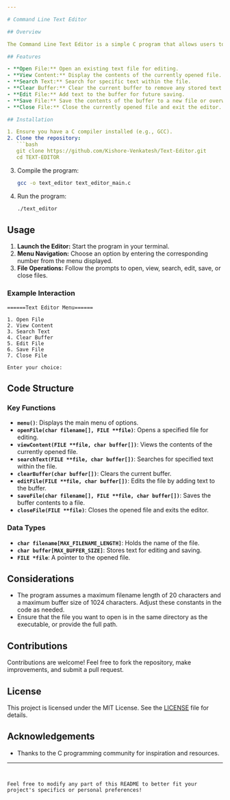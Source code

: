 ```yaml
---

# Command Line Text Editor

## Overview

The Command Line Text Editor is a simple C program that allows users to perform various text editing operations directly from the command line. Users can open, view, search, edit, save, and close text files using a straightforward menu interface.

## Features

- **Open File:** Open an existing text file for editing.
- **View Content:** Display the contents of the currently opened file.
- **Search Text:** Search for specific text within the file.
- **Clear Buffer:** Clear the current buffer to remove any stored text.
- **Edit File:** Add text to the buffer for future saving.
- **Save File:** Save the contents of the buffer to a new file or overwrite an existing one.
- **Close File:** Close the currently opened file and exit the editor.

## Installation

1. Ensure you have a C compiler installed (e.g., GCC).
2. Clone the repository:
   ```bash
   git clone https://github.com/Kishore-Venkatesh/Text-Editor.git
   cd TEXT-EDITOR
   ```
3. Compile the program:
   ```bash
   gcc -o text_editor text_editor_main.c
   ```
4. Run the program:
   ```bash
   ./text_editor
   ```

## Usage

1. **Launch the Editor:** Start the program in your terminal.
2. **Menu Navigation:** Choose an option by entering the corresponding number from the menu displayed.
3. **File Operations:** Follow the prompts to open, view, search, edit, save, or close files.

### Example Interaction

```
======Text Editor Menu======

1. Open File
2. View Content
3. Search Text
4. Clear Buffer
5. Edit File
6. Save File
7. Close File

Enter your choice: 
```

## Code Structure

### Key Functions

- **`menu()`**: Displays the main menu of options.
- **`openFile(char filename[], FILE **file)`**: Opens a specified file for editing.
- **`viewContent(FILE **file, char buffer[])`**: Views the contents of the currently opened file.
- **`searchText(FILE **file, char buffer[])`**: Searches for specified text within the file.
- **`clearBuffer(char buffer[])`**: Clears the current buffer.
- **`editFile(FILE **file, char buffer[])`**: Edits the file by adding text to the buffer.
- **`saveFile(char filename[], FILE **file, char buffer[])`**: Saves the buffer contents to a file.
- **`closeFile(FILE **file)`**: Closes the opened file and exits the editor.

### Data Types

- **`char filename[MAX_FILENAME_LENGTH]`**: Holds the name of the file.
- **`char buffer[MAX_BUFFER_SIZE]`**: Stores text for editing and saving.
- **`FILE *file`**: A pointer to the opened file.

## Considerations

- The program assumes a maximum filename length of 20 characters and a maximum buffer size of 1024 characters. Adjust these constants in the code as needed.
- Ensure that the file you want to open is in the same directory as the executable, or provide the full path.

## Contributions

Contributions are welcome! Feel free to fork the repository, make improvements, and submit a pull request.

## License

This project is licensed under the MIT License. See the [LICENSE](LICENSE) file for details.

## Acknowledgements

- Thanks to the C programming community for inspiration and resources.

---
```


Feel free to modify any part of this README to better fit your project's specifics or personal preferences!